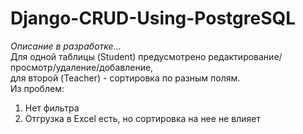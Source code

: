 # Django-CRUD-Using-PostgreSQL
*Описание в разработке...*  
Для одной таблицы (Student) предусмотрено редактирование/просмотр/удаление/добавление,  
для второй (Teacher) - сортировка по разным полям.  
Из проблем:  
1) Нет фильтра  
2) Отгрузка в Excel есть, но сортировка на нее не влияет  

